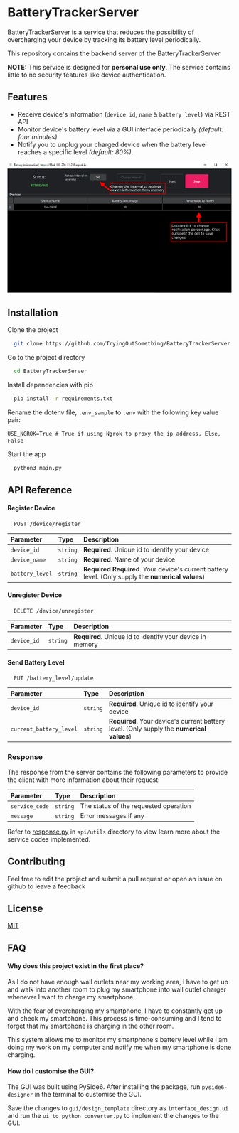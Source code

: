 # BatteryTrackerServer

BatteryTrackerServer is a service that reduces the possibility of overcharging your device by tracking its battery level periodically.

This repository contains the backend server of the BatteryTrackerServer.

**NOTE:** This service is designed for **personal use only**. The service contains little to no security features like
device authentication.

## Features

- Receive device's information (`device id`, `name` & `battery level`) via REST API
- Monitor device's battery level via a GUI interface periodically _(default: four minutes)_
- Notify you to unplug your charged device when the battery level reaches a specific level _(default: 80%)_.

![App Screenshot](assets/gui_with_annotations.png)

## Installation

Clone the project

```bash
  git clone https://github.com/TryingOutSomething/BatteryTrackerServer.git
```

Go to the project directory

```bash
  cd BatteryTrackerServer
```

Install dependencies with pip

```bash
  pip install -r requirements.txt
```

Rename the dotenv file, `.env_sample` to `.env` with the following key value pair:

```
USE_NGROK=True # True if using Ngrok to proxy the ip address. Else, False
```

Start the app

```bash
  python3 main.py
```

## API Reference

#### Register Device

```http
  POST /device/register
```

| Parameter       | Type     | Description                                                                                            |
|:----------------|:---------|:-------------------------------------------------------------------------------------------------------|
| `device_id`     | `string` | **Required**. Unique id to identify your device                                                        |
| `device_name`   | `string` | **Required**. Name of your device                                                                      |
| `battery_level` | `string` | **Required** **Required**. Your device's current battery level. (Only supply the **numerical values**) |

#### Unregister Device

```http
  DELETE /device/unregister
```

| Parameter   | Type     | Description                                               |
|:------------|:---------|:----------------------------------------------------------|
| `device_id` | `string` | **Required**. Unique id to identify your device in memory |

#### Send Battery Level

```http
  PUT /battery_level/update
```

| Parameter               | Type     | Description                                                                               |
|:------------------------|:---------|:------------------------------------------------------------------------------------------|
| `device_id`             | `string` | **Required**. Unique id to identify your device                                           |
| `current_battery_level` | `string` | **Required**. Your device's current battery level. (Only supply the **numerical values**) |

### Response

The response from the server contains the following parameters to provide the client with more information about their
request:

| Parameter      | Type     | Description                           |
|:---------------|:---------|:--------------------------------------|
| `service_code` | `string` | The status of the requested operation |
| `message`      | `string` | Error messages if any                 |

Refer to [response.py](api/utils/response.py) in `api/utils` directory to view learn more about the service codes implemented.

## Contributing

Feel free to edit the project and submit a pull request or open an issue on github to leave a feedback

## License

[MIT](https://choosealicense.com/licenses/mit/)

## FAQ

#### Why does this project exist in the first place?

As I do not have enough wall outlets near my working area, I have to get up and walk into another room to plug my
smartphone into wall outlet charger whenever I want to charge my smartphone.

With the fear of overcharging my smartphone, I have to constantly get up and check my smartphone. This process is time-consuming and I tend to forget that my smartphone is charging in the other room.

This system allows me to monitor my smartphone's battery level while I am doing my work on my computer and notify me
when my smartphone is done charging.

#### How do I customise the GUI?

The GUI was built using PySide6. After installing the package, run `pyside6-designer` in the terminal to customise the GUI. 

Save the changes to `gui/design_template` directory as `interface_design.ui` and run the `ui_to_python_converter.py` to implement the changes to the GUI.

